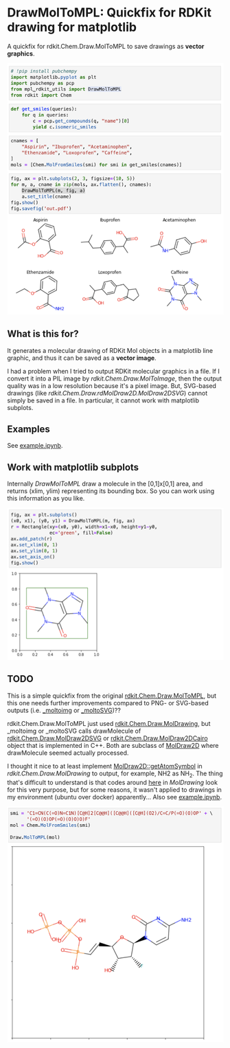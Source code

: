 # DrawMolToMPL: Quickfix for RDKit drawing for matplotlib

A quickfix for rdkit.Chem.Draw.MolToMPL to save drawings as **vector graphics**.

<img src="images/example.png" width="600">


## What is this for?

It generates a molecular drawing of RDKit Mol objects in a matplotlib line graphic, and thus it can be saved as a **vector image**.

I had a problem when I tried to output RDKit molecular graphics in a file. If I convert it into a PIL image by *rdkit.Chem.Draw.MolToImage*, then the output quality was in a low resolution because it's a pixel image. But, SVG-based drawings (like *rdkit.Chem.Draw.rdMolDraw2D.MolDraw2DSVG*) cannot simply be saved in a file. In particular, it cannot work with matplotlib subplots. 

## Examples

See [example.ipynb](example.ipynb).

## Work with matplotlib subplots

Internally *DrawMolToMPL* draw a molecule in the [0,1]x[0,1] area, and returns (xlim, ylim) representing its bounding box. So you can work using this information as you like.

<img src="images/output.png" width="600">

## TODO

This is a simple quickfix from the original [rdkit.Chem.Draw.MolToMPL](https://github.com/rdkit/rdkit/blob/58e6743df02c004b5c719c044a2641d719a2e7df/rdkit/Chem/Draw/__init__.py#L331), but this one needs further improvements compared to PNG- or SVG-based outputs (i.e. [_moltoimg](https://github.com/rdkit/rdkit/blob/58e6743df02c004b5c719c044a2641d719a2e7df/rdkit/Chem/Draw/__init__.py#L447) or [_moltoSVG](https://github.com/rdkit/rdkit/blob/58e6743df02c004b5c719c044a2641d719a2e7df/rdkit/Chem/Draw/__init__.py#L490))?? 

rdkit.Chem.Draw.MolToMPL just used [rdkit.Chem.Draw.MolDrawing](https://github.com/rdkit/rdkit/blob/58e6743df02c004b5c719c044a2641d719a2e7df/rdkit/Chem/Draw/MolDrawing.py#L77), but _moltoimg or _moltoSVG calls drawMolecule of [rdkit.Chem.Draw.MolDraw2DSVG](https://github.com/rdkit/rdkit/blob/69b143edd059612c2f28ad898fa2d87dc1525e6f/Code/GraphMol/MolDraw2D/MolDraw2DSVG.cpp) or [rdkit.Chem.Draw.MolDraw2DCairo](https://github.com/rdkit/rdkit/blob/69b143edd059612c2f28ad898fa2d87dc1525e6f/Code/GraphMol/MolDraw2D/MolDraw2DCairo.cpp) object that is implemented in C++. Both are subclass of [MolDraw2D](https://github.com/rdkit/rdkit/blob/69b143edd059612c2f28ad898fa2d87dc1525e6f/Code/GraphMol/MolDraw2D/MolDraw2D.cpp) where drawMolecule seemed actually processed.

I thought it nice to at least implement [MolDraw2D::getAtomSymbol](https://github.com/rdkit/rdkit/blob/69b143edd059612c2f28ad898fa2d87dc1525e6f/Code/GraphMol/MolDraw2D/MolDraw2D.cpp#L3991) in *rdkit.Chem.Draw.MolDrawing* to output, for example, NH2 as NH<sub>2</sub>. The thing that's difficult to understand is that codes around [here](https://github.com/rdkit/rdkit/blob/58e6743df02c004b5c719c044a2641d719a2e7df/rdkit/Chem/Draw/MolDrawing.py#L412) in *MolDrawing* look for this very purpose, but for some reasons, it wasn't applied to drawings in my environment (ubuntu over docker) apparently... Also see [example.ipynb](example.ipynb).

<img src="images/MolToMPL.png" width="600">

